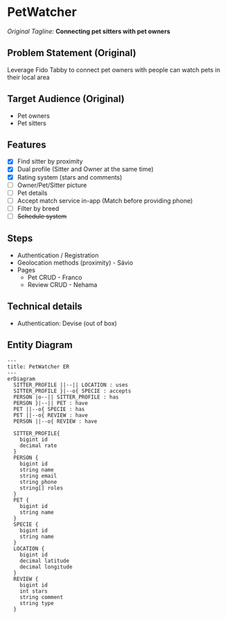 # PetWatcher

*Original Tagline*: **Connecting pet sitters with pet owners**

## Problem Statement (Original)
Leverage Fido Tabby to connect pet owners with people can watch pets in their local area

## Target Audience (Original)
- Pet owners
- Pet sitters

## Features

- [X] Find sitter by proximity
- [X] Dual profile (Sitter and Owner at the same time)
- [X] Rating system (stars and comments)
- [ ] Owner/Pet/Sitter picture
- [ ] Pet details
- [ ] Accept match service in-app (Match before providing phone)
- [ ] Filter by breed
- [ ] ~~Schedule system~~

## Steps

- Authentication / Registration
- Geolocation methods (proximity) - Sávio
- Pages
  - Pet CRUD - Franco
  - Review CRUD - Nehama

## Technical details

- Authentication: Devise (out of box)

## Entity Diagram

```mermaid
---
title: PetWatcher ER
---
erDiagram
  SITTER_PROFILE ||--|| LOCATION : uses
  SITTER_PROFILE }|--o{ SPECIE : accepts
  PERSON |o--|| SITTER_PROFILE : has
  PERSON }|--|| PET : have
  PET ||--o{ SPECIE : has
  PET ||--o{ REVIEW : have
  PERSON ||--o{ REVIEW : have

  SITTER_PROFILE{
    bigint id
    decimal rate
  }
  PERSON {
    bigint id
    string name
    string email
    string phone
    string[] roles
  }
  PET {
    bigint id
    string name
  }
  SPECIE {
    bigint id
    string name
  }
  LOCATION {
    bigint id
    decimal latitude
    decimal longitude
  }
  REVIEW {
    bigint id
    int stars
    string comment
    string type
  }
```